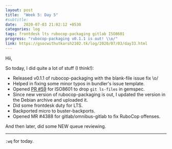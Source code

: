 ```yaml
---
layout: post
title:  "Week 5: Day 5"
#subtitle:
date:   2020-07-03 21:02:12 +0530
categories: log
tags: frontdesk lts rubocop-packaging gitlab ISO8601
progress: "rubocop-packaging v0.1.1 is out! \\o/"
link: https://gsocwithutkarsh2102.tk/log/2020/07/03/day33.html
---
```


Hii,

So today, I did quite a lot of stuff (I think!):

- Released v0.1.1 of rubocop-packaging with the blank-file issue fix \o/
- Helped in fixing some minor typos in bundler's issue template.
- Opened [PR #59](https://github.com/arnau/ISO8601/pull/59) for ISO8601
  to drop `git ls-files` in gemspec.
- Since new version of rubocop-packaging is out, I updated the version
  in the Debian archive and uploaded it.
- Did some frontdesk duty for LTS.
- Backported micro to buster-backports.
- Opened MR #4388 for gitlab/omnibus-gitlab to fix RuboCop offenses.

And then later, did some NEW queue reviewing.

---

`:wq` for today.
